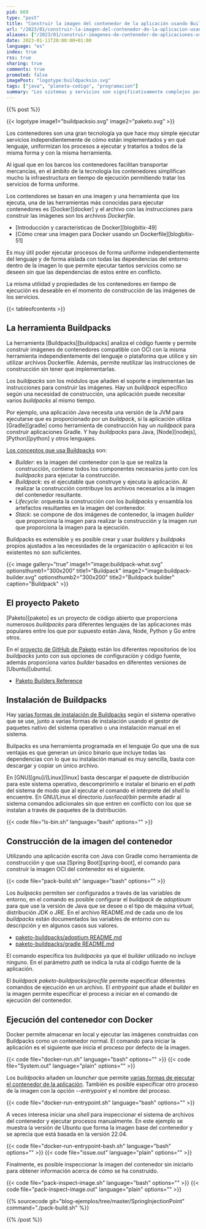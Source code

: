 ```yaml
---
pid: 669
type: "post"
title: "Construir la imagen del contenedor de la aplicación usando Buildpacks"
url: "/2023/01/construir-la-imagen-del-contenedor-de-la-aplicacion-usando-buildpacks/"
aliases: ["/2023/01/construir-imagenes-de-contenedor-de-aplicaciones-usando-buildpacks/"]
date: 2023-01-11T20:00:00+01:00
language: "es"
index: true
rss: true
sharing: true
comments: true
promoted: false
imagePost: "logotype:buildpacksio.svg"
tags: ["java", "planeta-codigo", "programacion"]
summary: "Los sistemas y servicios son significativamente complejos por sí mismos, además en sistemas que se componen de varios de ellos cada uno con sus diferencias añade más complejidad al sistema. Eliminar toda la complejidad posible y simplificar el sistema es algo deseable. La herramienta Buildpacks aplica a la construcción de las aplicaciones lo que los contenedores aplican en tiempo de ejecución de las mismas, uniformizando las aplicaciones independientemente del lenguaje y plataforma que usen."
---
```


{{% post %}}

{{< logotype image1="buildpacksio.svg" image2="paketo.svg" >}}

Los contenedores son una gran tecnología ya que hace muy simple ejecutar servicios independientemente de cómo están implementados y en qué lenguaje, uniformizan los procesos a ejecutar y tratarlos a todos de la misma forma y con la misma herramienta.

Al igual que en los barcos los contenedores facilitan transportar mercancías, en el ámbito de la tecnología los contenedores simplifican mucho la infraestructura en tiempo de ejecución permitiendo tratar los servicios de forma uniforme.

Los contendores se basan en una imagen y una herramienta que los ejecuta, una de las herramientas más conocidas para ejecutar contenedores es [Docker][docker] y el archivo con las instrucciones para construir las imágenes son los archivos _Dockerfile_.

* [Introducción y características de Docker][blogbitix-49]
* [Cómo crear una imagen para Docker usando un Dockerfile][blogbitix-51]

Es muy útil poder ejecutar procesos de forma uniforme independientemente del lenguaje y de forma aislada con todas las dependencias del entorno dentro de la imagen lo que permite ejecutar tantos servicios como se deseen sin que las dependencias de estos entre en conflicto.

La misma utilidad y propiedades de los contenedores en tiempo de ejecución es deseable en el momento de construcción de las imágenes de los servicios.

{{< tableofcontents >}}

## La herramienta Buildpacks

La herramienta [Buildpacks][buildpacks] analiza el código fuente y permite construir imágenes de contenedores compatible con OCI con la misma herramienta independientemente del lenguaje o plataforma que utilice y sin utilizar archivos Dockerfile. Además, permite reutilizar las instrucciones de construcción sin tener que implementarlas.

Los _buildpacks_ son los módulos que añaden el soporte e implementan las instrucciones para construir las imágenes. Hay un _buildpack_ específico según una necesidad de construcción, una aplicación puede necesitar varios _buildpacks_ al mismo tiempo.

Por ejemplo, una aplicación Java necesita una versión de la JVM para ejecutarse que es proporcionado por un _buildpack_, si la aplicación utiliza [Gradle][gradle] como herramienta de construcción hay un _nuildpack_ para construir aplicaciones Gradle. Y hay _buildpacks_ para Java, [Node][nodejs], [Python][python] y otros lenguajes.

[Los conceptos que usa Buildpacks](https://buildpacks.io/docs/concepts/) son:

* _Builder_: es la imagen del contenedor con la que se realiza la construcción, contiene todos los componentes necesarios junto con los _buildpacks_ para ejecutar la construcción.
* _Buildpack_: es el ejecutable que construye y ejecuta la aplicación. Al realizar la construcción contribuye los archivos necesarios a la imagen del contenedor resultante.
* _Lifecycle_: orquesta la construcción con los _buildpacks_ y ensambla los artefactos resultantes en la imagen del contenedor.
* _Stack_: se compone de dos imágenes de contenedor, la imagen _builder_ que proporciona la imagen para realizar la construcción y la imagen _run_ que proporciona la imagen para la ejecución.

Buildpacks es extensible y es posible crear y usar _builders_ y _buildpaks_ propios ajustados a las necesidades de la organización o aplicación si los existentes no son suficientes.

{{< image
    gallery="true"
    image1="image:buildpack-what.svg" optionsthumb1="300x200" title1="Buildpack"
    image2="image:buildpack-builder.svg" optionsthumb2="300x200" title2="Buildpack builder"
    caption="Buildpack" >}}

## El proyecto Paketo

[Paketo][paketo] es un proyecto de código abierto que proporciona numerosos _buildpacks_ para diferentes lenguajes de las aplicaciones más populares entre los que por supuesto están Java, Node, Python y Go entre otros.

En el [proyecto de GitHub de Paketo](https://github.com/paketo-buildpacks) están los diferentes repositorios de los _buildpacks_ junto con sus opciones de configuración y código fuente, además proporciona varios _builder_ basados en diferentes versiones de [Ubuntu][ubuntu].

* [Paketo Builders Reference](https://paketo.io/docs/reference/builders-reference/)

## Instalación de Buildpacks

Hay [varias formas de instalación de Buildpacks](https://buildpacks.io/docs/tools/pack/) según el sistema operativo que se use, junto a varias formas de instalación usando el gestor de paquetes nativo del sistema operativo o una instalación manual en el sistema.

Builpacks es una herramienta programada en el lenguaje Go que una de sus ventajas es que generan un único binario que incluye todas las dependencias con lo que su instalación manual es muy sencilla, basta con descargar y copiar un único archivo.

En [GNU][gnu]/[Linux][linux] basta descargar el paquete de distribución para este sistema operativo, descomprimirlo e instalar el binario en el _path_ del sistema de modo que al ejecutar el comando el intérprete del _shell_ lo encuentre. En GNU/Linux el directorio _/usr/local/bin_ permite añadir al sistema comandos adicionales sin que entren en conflicto con los que se instalan a través de paquetes de la distribución.

{{< code file="ls-bin.sh" language="bash" options="" >}}

## Construcción de la imagen del contenedor

Utilizando una aplicación escrita con Java con Gradle como herramienta de construcción y que usa [Spring Boot][spring-boot], el comando para construir la imagen OCI del contenedor es el siguiente.

{{< code file="pack-build.sh" language="bash" options="" >}}

Los _builpacks_ permiten ser configurados a través de las variables de entorno, en el comando es posible configurar el _buildpack_ de _adoptioum_ para que use la versión de Java que se desee o el tipo de máquina virtual, distribución JDK o JRE. En el archivo README.md de cada uno de los _buildpacks_ están documentados las variables de entorno con su descripción y en algunos casos sus valores.

* [paketo-buildpacks/adoptium README.md](https://github.com/paketo-buildpacks/adoptium)
* [paketo-buildpacks/gradle README.md](https://github.com/paketo-buildpacks/gradle)

El comando especifica los _buildpacks_ ya que el _builder_ utilizado no incluye ninguno. En el parámetro _path_ se indica la ruta al código fuente de la aplicación.

El _buildpack_ _paketo-buildpacks/procfile_ permite especificar diferentes comandos de ejecución en un archivo. El _entrypoint_ que añade el *builder* en la imagen permite especificar el proceso a iniciar en el comando de ejecución del contenedor.

## Ejecución del contenedor con Docker

Docker permite almacenar en local y ejecutar las imágenes construidas con Buildpacks como un contenedor normal. El comando para iniciar la aplicación es el siguiente que inicia el proceso por defecto de la imagen.

{{< code file="docker-run.sh" language="bash" options="" >}}
{{< code file="System.out" language="plain" options="" >}}

Los _buildpacks_ añaden un _launcher_ que permite [varias formas de ejecutar el contenedor de la aplicación](https://buildpacks.io/docs/app-developer-guide/run-an-app/). También es posible especificar otro proceso de la imagen con la opción _--entrypoint_ y el nombre del proceso.

{{< code file="docker-run-entrypoint.sh" language="bash" options="" >}}

A veces interesa iniciar una _shell_ para inspeccionar el sistema de archivos del contenedor y ejecutar procesos manualmente. En este ejemplo se muestra la versión de Ubuntu que forma la imagen base del contenedor y se aprecia que está basada en la versión 22.04.

{{< code file="docker-run-entrypoint-bash.sh" language="bash" options="" >}}
{{< code file="issue.out" language="plain" options="" >}}

Finalmente, es posible inspeccionar la imagen del contenedor sin iniciarlo para obtener información acerca de cómo se ha construido.

{{< code file="pack-inspect-image.sh" language="bash" options="" >}}
{{< code file="pack-inspect-image.out" language="plain" options="" >}}

{{% sourcecode git="blog-ejemplos/tree/master/SpringInjectionPoint" command="./pack-build.sh" %}}

{{% /post %}}
